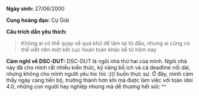 **Ngày sinh:** 27/06/2000


**Cung hoàng đạo:** Cự Giải


**Câu trích dẫn yêu thích:**
> Không ai có thể quay về quá khứ để làm lại từ đầu, nhưng ai cũng có thể viết nên một kết cục hoàn toàn khác kể từ hôm nay

**Cảm nghĩ về DSC-DUT:** DSC-DUT là ngôi nhà thứ hai của mình. Ngôi nhà này đã cho mình rất nhiều kiến thức, kỹ năng bổ ích và cả deadline nối dài, nhưng không cho mình người yêu hic hic :((( buồn thực sự. Ở đây, mình cảm thấy ngày càng tiến bộ, trưởng thành hơn khi mà được làm việc với toàn idol 4.0, những con người hay nghiệp nhưng mà dễ thương hết sức ^^
